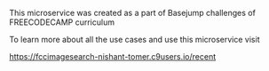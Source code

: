 This microservice was created as a part of Basejump challenges of FREECODECAMP curriculum

To learn more about all the use cases and use this microservice visit

https://fccimagesearch-nishant-tomer.c9users.io/recent
